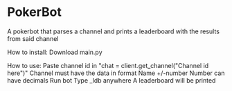 # PokerBot
A pokerbot that parses a channel and prints a leaderboard with the results from said channel

How to install:
Download main.py

How to use:
Paste channel id in "chat = client.get_channel("Channel id here")"
Channel must have the data in format
Name +/-number
Number can have decimals
Run bot
Type \_ldb anywhere
A leaderboard will be printed
